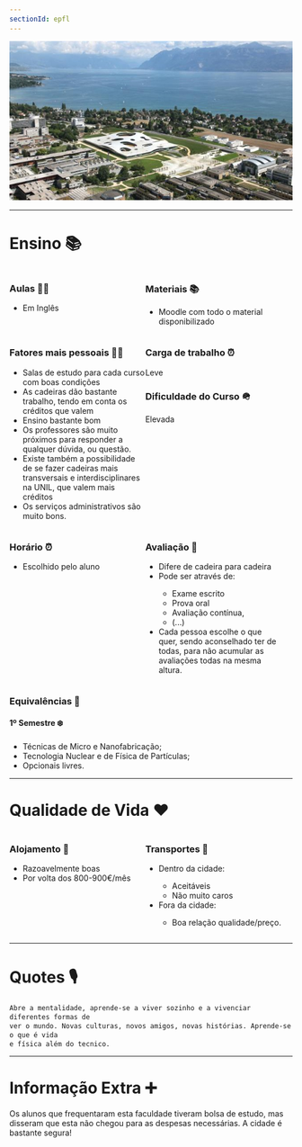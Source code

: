 ```yaml
---
sectionId: epfl
---
```


<img src="images/epfl.jpg" alt="EPFL" class="rounded-image">

---

# Ensino 📚

<div style="display: flex;">
    <div style="flex-basis: 48%;">
        <h3>Aulas 👩‍🏫</h3>
        <ul>
            <li>Em Inglês</li>
        </ul>
    </div>
    <div style="flex-basis: 48%;">
        <h3>Materiais 📚</h3>
        <ul>
            <li>Moodle com todo o material disponibilizado</li>
        </ul>
    </div>
</div>

<div style="display: flex;">
    <div style="flex-basis: 48%;">
        <h3>Fatores mais pessoais 🙍‍♂️</h3>
        <ul>
            <li>Salas de estudo para cada curso com boas condições</li>
            <li>As cadeiras dão bastante trabalho, tendo em conta os créditos que valem</li>
            <li>Ensino bastante bom</li>
            <li>Os professores são muito próximos para responder a qualquer dúvida, ou questão.</li>
            <li>Existe também a possibilidade de se fazer cadeiras mais transversais e interdisciplinares na UNIL, que valem mais créditos</li>
            <li>Os serviços administrativos são muito bons.</li>
        </ul>
    </div>
    <div style="flex-basis: 48%;">
        <h3>Carga de trabalho ⏰</h3>
        <p>Leve</p>
        <h3>Dificuldade do Curso 🪖</h3>
        <p>Elevada</p>
    </div>
</div>

<div style="display: flex;">
    <div style="flex-basis: 48%;">
        <h3>Horário ⏰</h3>
        <ul>
            <li>Escolhido pelo aluno</li>
        </ul>
    </div>
    <div style="flex-basis: 48%;">
        <h3>Avaliação 🧐</h3>
        <ul>
            <li>Difere de cadeira para cadeira</li>
            <li>Pode ser através de:</li>
            <ul>
                <li>Exame escrito</li>
                <li>Prova oral</li>
                <li>Avaliação contínua,</li>
                <li>(...)</li>
            </ul>
            <li>Cada pessoa escolhe o que quer, sendo aconselhado ter de todas, para não acumular as avaliações todas na mesma altura.</li>
        </ul>
    </div>
</div>

### Equivalências 📜

#### 1º Semestre ❄️

-   Técnicas de Micro e Nanofabricação;
-   Tecnologia Nuclear e de Física de Partículas;
-   Opcionais livres.

---

# Qualidade de Vida ❤️

<div style="display: flex;">
    <div style="flex-basis: 48%;">
        <h3>Alojamento 🏡</h3>
        <ul>
            <li>Razoavelmente boas</li>
            <li>Por volta dos 800-900€/mês</li>
        </ul>
    </div>
    <div style="flex-basis: 48%;">
        <h3>Transportes 🚌</h3>
        <ul>
            <li>Dentro da cidade:</li>
            <ul>
                <li>Aceitáveis</li>
                <li>Não muito caros</li>
            </ul>
            <li>Fora da cidade:</li>
            <ul>
                <li>Boa relação qualidade/preço.</li>
            </ul>
        </ul>
    </div>
</div>

---

# Quotes 🎙️

```
Abre a mentalidade, aprende-se a viver sozinho e a vivenciar diferentes formas de
ver o mundo. Novas culturas, novos amigos, novas histórias. Aprende-se o que é vida
e física além do tecnico.
```

---

# Informação Extra ➕

Os alunos que frequentaram esta faculdade tiveram bolsa de estudo, mas disseram que esta não chegou para as despesas necessárias.
A cidade é bastante segura!

